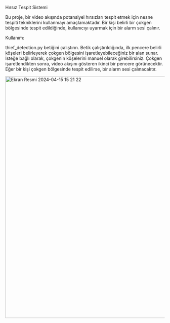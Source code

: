 Hırsız Tespit Sistemi

Bu proje, bir video akışında potansiyel hırsızları tespit etmek için nesne tespiti tekniklerini kullanmayı amaçlamaktadır. Bir kişi belirli bir çokgen bölgesinde tespit edildiğinde, kullanıcıyı uyarmak için bir alarm sesi çalınır.

Kullanım:

thief_detection.py betiğini çalıştırın.
Betik çalıştırıldığında, ilk pencere belirli köşeleri belirleyerek çokgen bölgesini işaretleyebileceğiniz bir alan sunar. İsteğe bağlı olarak, çokgenin köşelerini manuel olarak girebilirsiniz.
Çokgen işaretlendikten sonra, video akışını gösteren ikinci bir pencere görünecektir. Eğer bir kişi çokgen bölgesinde tespit edilirse, bir alarm sesi çalınacaktır.


<img width="763" alt="Ekran Resmi 2024-04-15 15 21 22" src="https://github.com/Betullyr/camera_detect/assets/80622552/18ef9e73-e32b-4398-9d76-ef902f0715d2">
